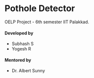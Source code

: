 # Pothole Detector

OELP Project - 6th semester IIT Palakkad.

#### Developed by
- Subhash S
- Yogesh R
#### Mentored by
- Dr. Albert Sunny

